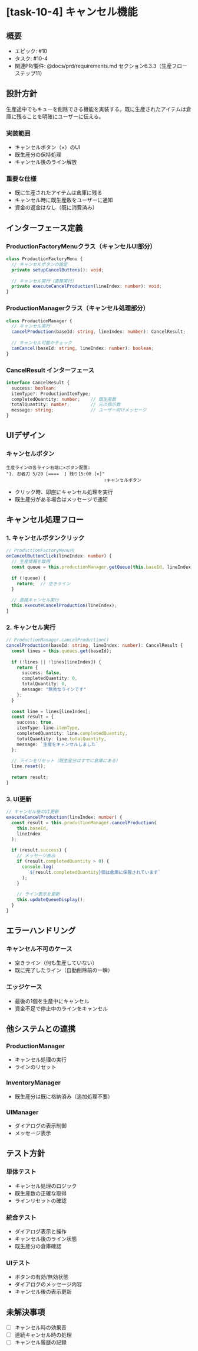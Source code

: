 # [task-10-4] キャンセル機能

## 概要
- エピック: #10
- タスク: #10-4
- 関連PR/要件: @docs/prd/requirements.md セクション6.3.3（生産フロー ステップ11）

## 設計方針

生産途中でもキューを削除できる機能を実装する。既に生産されたアイテムは倉庫に残ることを明確にユーザーに伝える。

### 実装範囲
- キャンセルボタン（×）のUI
- 既生産分の保持処理
- キャンセル後のライン解放

### 重要な仕様
- 既に生産されたアイテムは倉庫に残る
- キャンセル時に既生産数をユーザーに通知
- 資金の返金はなし（既に消費済み）

## インターフェース定義

### ProductionFactoryMenuクラス（キャンセルUI部分）
```typescript
class ProductionFactoryMenu {
  // キャンセルボタンの設定
  private setupCancelButtons(): void;
  
  // キャンセル実行（直接実行）
  private executeCancelProduction(lineIndex: number): void;
}
```

### ProductionManagerクラス（キャンセル処理部分）
```typescript
class ProductionManager {
  // キャンセル実行
  cancelProduction(baseId: string, lineIndex: number): CancelResult;
  
  // キャンセル可能かチェック
  canCancel(baseId: string, lineIndex: number): boolean;
}
```

### CancelResult インターフェース
```typescript
interface CancelResult {
  success: boolean;
  itemType?: ProductionItemType;
  completedQuantity: number;    // 既生産数
  totalQuantity: number;        // 元の指示数
  message: string;              // ユーザー向けメッセージ
}
```

## UIデザイン

### キャンセルボタン
```
生産ラインの各ライン右端に×ボタン配置:
"1. 忍者刀 5/20 [====  ] 残り15:00 [×]"
                                     ↑キャンセルボタン
```

- クリック時、即座にキャンセル処理を実行
- 既生産分がある場合はメッセージで通知

## キャンセル処理フロー

### 1. キャンセルボタンクリック
```typescript
// ProductionFactoryMenu内
onCancelButtonClick(lineIndex: number) {
  // 生産情報を取得
  const queue = this.productionManager.getQueue(this.baseId, lineIndex);
  
  if (!queue) {
    return;  // 空きライン
  }
  
  // 直接キャンセル実行
  this.executeCancelProduction(lineIndex);
}
```

### 2. キャンセル実行
```typescript
// ProductionManager.cancelProduction()
cancelProduction(baseId: string, lineIndex: number): CancelResult {
  const lines = this.queues.get(baseId);
  
  if (!lines || !lines[lineIndex]) {
    return {
      success: false,
      completedQuantity: 0,
      totalQuantity: 0,
      message: "無効なラインです"
    };
  }
  
  const line = lines[lineIndex];
  const result = {
    success: true,
    itemType: line.itemType,
    completedQuantity: line.completedQuantity,
    totalQuantity: line.totalQuantity,
    message: `生産をキャンセルしました`
  };
  
  // ラインをリセット（既生産分はすでに倉庫にある）
  line.reset();
  
  return result;
}
```

### 3. UI更新
```typescript
// キャンセル後のUI更新
executeCancelProduction(lineIndex: number) {
  const result = this.productionManager.cancelProduction(
    this.baseId, 
    lineIndex
  );
  
  if (result.success) {
    // メッセージ表示
    if (result.completedQuantity > 0) {
      console.log(
        `${result.completedQuantity}個は倉庫に保管されています`
      );
    }
    
    // ライン表示を更新
    this.updateQueueDisplay();
  }
}
```

## エラーハンドリング

### キャンセル不可のケース
- 空きライン（何も生産していない）
- 既に完了したライン（自動削除前の一瞬）

### エッジケース
- 最後の1個を生産中にキャンセル
- 資金不足で停止中のラインをキャンセル

## 他システムとの連携

### ProductionManager
- キャンセル処理の実行
- ラインのリセット

### InventoryManager
- 既生産分は既に格納済み（追加処理不要）

### UIManager
- ダイアログの表示制御
- メッセージ表示

## テスト方針

### 単体テスト
- キャンセル処理のロジック
- 既生産数の正確な取得
- ラインリセットの確認

### 統合テスト
- ダイアログ表示と操作
- キャンセル後のライン状態
- 既生産分の倉庫確認

### UIテスト
- ボタンの有効/無効状態
- ダイアログのメッセージ内容
- キャンセル後の表示更新

## 未解決事項
- [ ] キャンセル時の効果音
- [ ] 連続キャンセル時の処理
- [ ] キャンセル履歴の記録